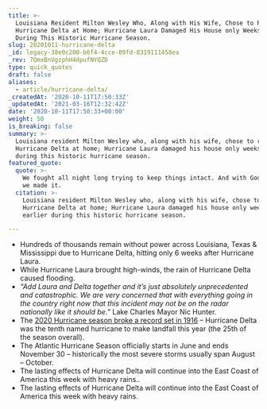 ```yaml
---
title: >-
  Louisiana Resident Milton Wesley Who, Along with His Wife, Chose to Ride Out
  Hurricane Delta at Home; Hurricane Laura Damaged His House only Weeks Earlier
  During This Historic Hurricane Season.
slug: 20201011-hurricane-delta
_id: legacy-38e0c200-b6f4-4cce-89fd-8319111458ea
_rev: 7QmxBnVgzphH4dpufNYQZD
type: quick_quotes
draft: false
aliases:
  - article/hurricane-delta/
_createdAt: '2020-10-11T17:50:33Z'
_updatedAt: '2021-03-16T12:32:42Z'
date: '2020-10-11T17:50:33+00:00'
weight: 50
is_breaking: false
summary: >-
  Louisiana resident Milton Wesley who, along with his wife, chose to ride out
  Hurricane Delta at home; Hurricane Laura damaged his house only weeks earlier
  during this historic hurricane season.
featured_quote:
  quote: >-
    We fought all night long trying to keep things intact. And with God’s help
    we made it.
  citation: >-
    Louisiana resident Milton Wesley who, along with his wife, chose to ride out
    Hurricane Delta at home; Hurricane Laura damaged his house only weeks
    earlier during this historic hurricane season.

---
```

* Hundreds of thousands remain without power across Louisiana, Texas & Mississippi due to Hurricane Delta, hitting only 6 weeks after Hurricane Laura.
* While Hurricane Laura brought high-winds, the rain of Hurricane Delta caused flooding.
* _“Add Laura and Delta together and it’s just absolutely unprecedented and catastrophic. We are very concerned that with everything going in the country right now that this incident may not be on the radar nationally like it should be.”_ Lake Charles Mayor Nic Hunter.
* The [2020 Hurricane season broke a record set in 1916](https://abc7ny.com/weather/2020-hurricane-season-breaks-1916-record/6919871/) – Hurricane Delta was the tenth named hurricane to make landfall this year (the 25th of the season overall).
* The Atlantic Hurricane Season officially starts in June and ends November 30 – historically the most severe storms usually span August – October.
* The lasting effects of Hurricane Delta will continue into the East Coast of America this week with heavy rains..
* The lasting effects of Hurricane Delta will continue into the East Coast of America this week with heavy rains.